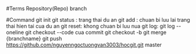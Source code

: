 #Terms
Repository(Repo)
branch

#Command
git init
git status : trang thai du an
git add : chuan bi luu lai trang thai hien tai cua du an 
git reset: khong chuan bi luu nua
git log: 
git log --oneline
git checkout --code cua commit
git checkout -b
git merge {branchname}
git push https://github.com/nguyenngoctuongvan3003/hocgit.git master
